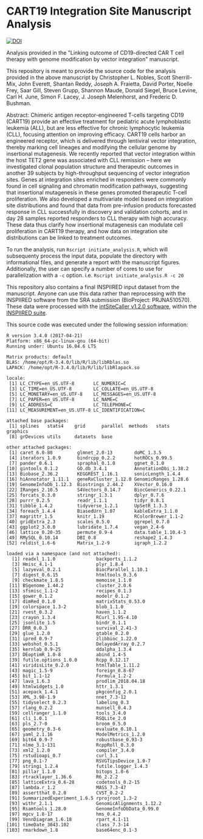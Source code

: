 # CART19 Integration Site Manuscript Analysis

[![DOI](https://zenodo.org/badge/164499573.svg)](https://zenodo.org/badge/latestdoi/164499573)

Analysis provided in the "Linking outcome of CD19-directed CAR T cell therapy with genome modification by vector integration" manuscript.

This repository is meant to provide the source code for the analysis provided in the above manuscript by Christopher L. Nobles, Scott Sherrill-Mix, John Everett, Shantan Reddy, Joseph A. Fraietta, David Porter, Noelle Frey, Saar Gill, Steven Grupp, Shannon Maude, Donald Siegel, Bruce Levine, Carl H. June, Simon F. Lacey, J. Joseph Melenhorst, and Frederic D. Bushman.

Abstract:
    Chimeric antigen receptor-engineered T-cells targeting CD19 (CART19) provide an effective treatment for pediatric acute lymphoblastic leukemia (ALL), but are less effective for chronic lymphocytic leukemia (CLL), focusing attention on improving efficacy. CART19 cells harbor an engineered receptor, which is delivered through lentiviral vector integration, thereby marking cell lineages and modifying the cellular genome by insertional mutagenesis. We recently reported that vector integration within the host TET2 gene was associated with CLL remission – here we investigated clonal population structure and therapeutic outcomes in another 39 subjects by high-throughput sequencing of vector integration sites. Genes at integration sites enriched in responders were commonly found in cell signaling and chromatin modification pathways, suggesting that insertional mutagenesis in these genes promoted therapeutic T-cell proliferation. We also developed a multivariate model based on integration site distributions and found that data from pre-infusion products forecasted response in CLL successfully in discovery and validation cohorts, and in day 28 samples reported responders to CLL therapy with high accuracy. These data thus clarify how insertional mutagenesis can modulate cell proliferation in CART19 therapy, and how data on integration site distributions can be linked to treatment outcomes.

To run the analysis, run `Rscript initiate_analysis.R`, which will subsequenty process the input data, populate the directory with informational files, and generate a report with the manuscript figures. Additionally, the user can specify a number of cores to use for parallelization with a `-c` option. i.e. `Rscript initiate_analysis.R -c 20`

This repository also contains a final INSPIIRED input dataset from the manuscript. Anyone can use this data rather than reprocessing with the INSPIIRED software from the SRA submission (BioProject: PRJNA510570). These data were processed with the [intSiteCaller v1.2.0 software](https://github.com/BushmanLab/intSiteCaller), within the [INSPIIRED suite](https://github.com/BushmanLab/INSPIIRED).

This source code was executed under the following session information:

```
R version 3.4.0 (2017-04-21)
Platform: x86_64-pc-linux-gnu (64-bit)
Running under: Ubuntu 16.04.6 LTS

Matrix products: default
BLAS: /home/opt/R-3.4.0/lib/R/lib/libRblas.so
LAPACK: /home/opt/R-3.4.0/lib/R/lib/libRlapack.so

locale:
 [1] LC_CTYPE=en_US.UTF-8       LC_NUMERIC=C
 [3] LC_TIME=en_US.UTF-8        LC_COLLATE=en_US.UTF-8
 [5] LC_MONETARY=en_US.UTF-8    LC_MESSAGES=en_US.UTF-8
 [7] LC_PAPER=en_US.UTF-8       LC_NAME=C
 [9] LC_ADDRESS=C               LC_TELEPHONE=C
[11] LC_MEASUREMENT=en_US.UTF-8 LC_IDENTIFICATION=C

attached base packages:
 [1] splines   stats4    grid      parallel  methods   stats     graphics
 [8] grDevices utils     datasets  base

other attached packages:
 [1] caret_6.0-80         glmnet_2.0-13        doMC_1.3.5
 [4] iterators_1.0.9      bindrcpp_0.2.2       hotROCs_0.99.5
 [7] pander_0.6.1         spraphal_0.1.0       ggnet_0.1.0
[10] gintools_0.1.2       GO.db_3.4.1          AnnotationDbi_1.38.2
[13] Biobase_2.36.2       KEGGREST_1.16.1      sonicLength_1.4.4
[16] hiAnnotator_1.11.1   geneRxCluster_1.12.0 GenomicRanges_1.28.6
[19] GenomeInfoDb_1.12.3  Biostrings_2.44.2    XVector_0.16.0
[22] IRanges_2.10.5       S4Vectors_0.14.7     BiocGenerics_0.22.1
[25] forcats_0.3.0        stringr_1.3.1        dplyr_0.7.6
[28] purrr_0.2.5          readr_1.1.1          tidyr_0.8.1
[31] tibble_1.4.2         tidyverse_1.2.1      UpSetR_1.3.3
[34] foreach_1.4.4        BiasedUrn_1.07       kableExtra_1.1.0
[37] magrittr_1.5         knitr_1.19           RColorBrewer_1.1-2
[40] gridExtra_2.3        scales_0.5.0         ggrepel_0.7.0
[43] ggplot2_3.0.0        lubridate_1.7.4      vegan_2.4-6
[46] lattice_0.20-35      permute_0.9-4        data.table_1.10.4-3
[49] RMySQL_0.10.14       DBI_0.8              reshape2_1.4.3
[52] reldist_1.6-6        Matrix_1.2-9         igraph_1.2.2

loaded via a namespace (and not attached):
  [1] readxl_1.1.0               backports_1.1.2
  [3] Hmisc_4.1-1                plyr_1.8.4
  [5] lazyeval_0.2.1             BiocParallel_1.10.1
  [7] digest_0.6.15              htmltools_0.3.6
  [9] checkmate_1.8.5            memoise_1.1.0
 [11] BSgenome_1.44.2            cluster_2.0.6
 [13] sfsmisc_1.1-2              recipes_0.1.3
 [15] gower_0.1.2                modelr_0.1.2
 [17] dimRed_0.1.0               matrixStats_0.53.0
 [19] colorspace_1.3-2           blob_1.1.0
 [21] rvest_0.3.2                haven_1.1.2
 [23] crayon_1.3.4               RCurl_1.95-4.10
 [25] jsonlite_1.5               bindr_0.1.1
 [27] DRR_0.0.3                  survival_2.41-3
 [29] glue_1.2.0                 gtable_0.2.0
 [31] ipred_0.9-7                zlibbioc_1.22.0
 [33] webshot_0.5.1              DelayedArray_0.2.7
 [35] kernlab_0.9-25             ddalpha_1.3.4
 [37] DEoptimR_1.0-8             abind_1.4-5
 [39] futile.options_1.0.0       Rcpp_0.12.17
 [41] viridisLite_0.2.0          htmlTable_1.11.2
 [43] magic_1.5-9                foreign_0.8-67
 [45] bit_1.1-12                 Formula_1.2-2
 [47] lava_1.6.3                 prodlim_2018.04.18
 [49] htmlwidgets_1.0            httr_1.3.1
 [51] acepack_1.4.1              pkgconfig_2.0.1
 [53] XML_3.98-1.9               nnet_7.3-12
 [55] tidyselect_0.2.3           labeling_0.3
 [57] rlang_0.2.2                munsell_0.4.3
 [59] cellranger_1.1.0           tools_3.4.0
 [61] cli_1.0.1                  RSQLite_2.0
 [63] pls_2.7-0                  broom_0.5.0
 [65] geometry_0.3-6             evaluate_0.10.1
 [67] yaml_2.1.16                ModelMetrics_1.2.0
 [69] bit64_0.9-7                robustbase_0.93-3
 [71] nlme_3.1-131               RcppRoll_0.3.0
 [73] xml2_1.2.0                 compiler_3.4.0
 [75] rstudioapi_0.7             curl_3.1
 [77] png_0.1-7                  RSVGTipsDevice_1.0-7
 [79] stringi_1.2.4              futile.logger_1.4.3
 [81] pillar_1.1.0               bitops_1.0-6
 [83] rtracklayer_1.36.6         R6_2.2.2
 [85] latticeExtra_0.6-28        codetools_0.2-15
 [87] lambda.r_1.2               MASS_7.3-47
 [89] assertthat_0.2.0           CVST_0.2-2
 [91] SummarizedExperiment_1.6.5 rprojroot_1.3-2
 [93] withr_2.1.1                GenomicAlignments_1.12.2
 [95] Rsamtools_1.28.0           GenomeInfoDbData_0.99.0
 [97] mgcv_1.8-17                hms_0.4.2
 [99] VennDiagram_1.6.18         rpart_4.1-11
[101] timeDate_3043.102          class_7.3-14
[103] rmarkdown_1.8              base64enc_0.1-3
```
